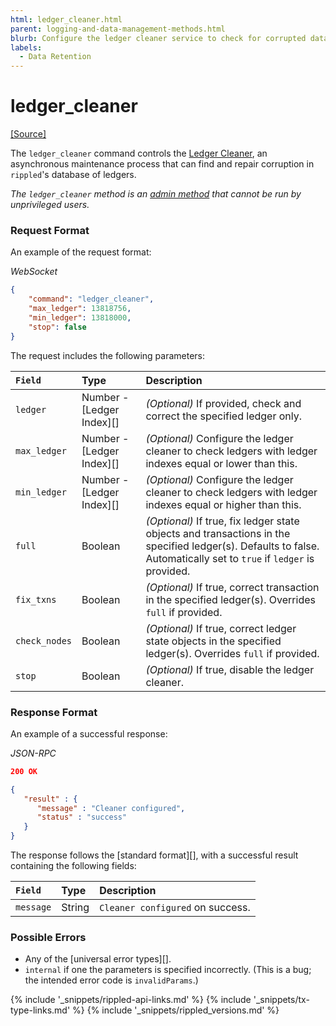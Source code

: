```yaml
---
html: ledger_cleaner.html
parent: logging-and-data-management-methods.html
blurb: Configure the ledger cleaner service to check for corrupted data.
labels:
  - Data Retention
---
```


# ledger_cleaner
[[Source]](https://github.com/ripple/rippled/blob/df54b47cd0957a31837493cd69e4d9aade0b5055/src/ripple/rpc/handlers/LedgerCleaner.cpp "Source")

The `ledger_cleaner` command controls the [Ledger Cleaner](https://github.com/ripple/rippled/blob/f313caaa73b0ac89e793195dcc2a5001786f916f/src/ripple/app/ledger/README.md#the-ledger-cleaner), an asynchronous maintenance process that can find and repair corruption in `rippled`'s database of ledgers.

_The `ledger_cleaner` method is an [admin method](admin-api-methods.html) that cannot be run by unprivileged users._

### Request Format
An example of the request format:

<!-- MULTICODE_BLOCK_START -->

*WebSocket*

```json
{
    "command": "ledger_cleaner",
    "max_ledger": 13818756,
    "min_ledger": 13818000,
    "stop": false
}
```

<!-- MULTICODE_BLOCK_END -->

The request includes the following parameters:

| `Field`       | Type                          | Description                                                                                                                                                         |
|:------------- |:----------------------------- |:------------------------------------------------------------------------------------------------------------------------------------------------------------------- |
| `ledger`      | Number - \[Ledger Index\]\[\] | _(Optional)_ If provided, check and correct the specified ledger only.                                                                                              |
| `max_ledger`  | Number - \[Ledger Index\]\[\] | _(Optional)_ Configure the ledger cleaner to check ledgers with ledger indexes equal or lower than this.                                                            |
| `min_ledger`  | Number - \[Ledger Index\]\[\] | _(Optional)_ Configure the ledger cleaner to check ledgers with ledger indexes equal or higher than this.                                                           |
| `full`        | Boolean                       | _(Optional)_ If true, fix ledger state objects and transactions in the specified ledger(s). Defaults to false. Automatically set to `true` if `ledger` is provided. |
| `fix_txns`    | Boolean                       | _(Optional)_ If true, correct transaction in the specified ledger(s). Overrides `full` if provided.                                                                 |
| `check_nodes` | Boolean                       | _(Optional)_ If true, correct ledger state objects in the specified ledger(s). Overrides `full` if provided.                                                        |
| `stop`        | Boolean                       | _(Optional)_ If true, disable the ledger cleaner.                                                                                                                   |

### Response Format

An example of a successful response:

<!-- MULTICODE_BLOCK_START -->

*JSON-RPC*

```json
200 OK

{
   "result" : {
      "message" : "Cleaner configured",
      "status" : "success"
   }
}

```

<!-- MULTICODE_BLOCK_END -->

The response follows the \[standard format\]\[\], with a successful result containing the following fields:

| `Field`   | Type   | Description                      |
|:--------- |:------ |:-------------------------------- |
| `message` | String | `Cleaner configured` on success. |

### Possible Errors

* Any of the \[universal error types\]\[\].
* `internal` if one the parameters is specified incorrectly. (This is a bug; the intended error code is `invalidParams`.)

<!--{# common link defs #}-->
{% include '_snippets/rippled-api-links.md' %}
{% include '_snippets/tx-type-links.md' %}
{% include '_snippets/rippled_versions.md' %}
